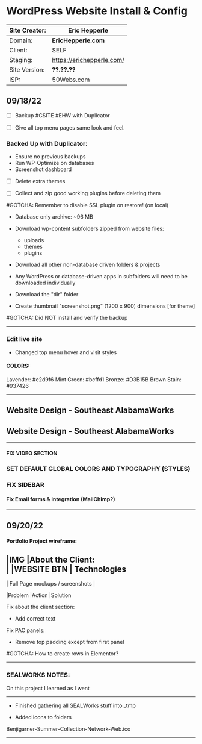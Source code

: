 <link rel="stylesheet" href="style.css">

# <span class="file site">WordPress Website Install & Config</span>

| Site Creator: | Eric Hepperle                             |
| ------------- | ----------------------------------------- |
| Domain:       | **EricHepperle.com**                    |
| Client:       | SELF                                      |
| Staging:      | https://erichepperle.com/ |
| Site Version: | **??.??.??**                                |
| ISP:          | 50Webs.com                                |

## 09/18/22

- [ ] Backup #CSITE #EHW with Duplicator
- [ ] Give all top menu pages same look and feel.


### Backed Up with Duplicator:

- Ensure no previous backups
- Run WP-Optimize on databases
- Screenshot dashboard

- [ ] Delete extra themes

- [ ] Collect and zip good working plugins before deleting them

#GOTCHA: Remember to disable SSL plugin on restore! (on local)

- Database only archive: ~96 MB

- Download wp-content subfolders zipped from website files:
  
  - uploads
  - themes
  - plugins
  
- Download all other non-database driven folders & projects

- Any WordPress or database-driven apps in subfolders will need to be downloaded individually

- Download the "dir" folder

- Create thumbnail "screenshot.png"  (1200 x 900) dimensions [for theme]

#GOTCHA: Did NOT install and verify the backup

---

### Edit live site

- Changed top menu hover and visit styles


#### COLORS:

Lavender: #e2d9f6
Mint Green: #bcffd1
Bronze: #D3B15B
Brown Stain: #937426

---

<h2 class="elementor-heading-title elementor-size-default elementor-inline-editing pen" contenteditable="true" data-elementor-setting-key="title" data-pen-placeholder="Type Here...">Website Design - Southeast AlabamaWorks</h2>


<h2 class="elementor-heading-title elementor-size-default data-elementor-setting-key="title" >Website Design - Southeast AlabamaWorks</h2>

---

#### FIX VIDEO SECTION

### SET DEFAULT GLOBAL COLORS AND TYPOGRAPHY (STYLES)


### FIX SIDEBAR

#### Fix Email forms & integration (MailChimp?)

---

## 09/20/22

#### Portfolio Project wireframe:


|IMG           |About the Client: <br>|
|WEBSITE BTN   | Technologies
---
| Full Page mockups / screenshots |

|Problem
|Action
|Solution

Fix about the client section:
- Add correct text

Fix  PAC panels:
- Remove top padding except from first panel

#GOTCHA: How to create rows in Elementor?

--- 

### SEALWORKS NOTES:

On this project I learned as I went

---

- Finished gathering all SEALWorks stuff into _tmp

- Added icons to folders

Benjigarner-Summer-Collection-Network-Web.ico

---





































